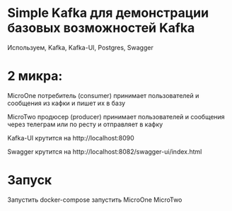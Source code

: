 # Simple Kafka для демонстрации базовых возможностей Kafka

Используем, Kafka, Kafka-UI, Postgres, Swagger

# 2 микра:
MicroOne потребитель (consumer)
принимает пользователей и сообщения из кафки и пишет их в базу

MicroTwo продюсер (producer)
принимает пользователей и сообщения через телеграм или по ресту и отправляет в кафку

Kafka-UI крутится на http://localhost:8090

Swagger крутится на http://localhost:8082/swagger-ui/index.html
# Запуск
Запустить docker-compose запустить MicroOne MicroTwo
